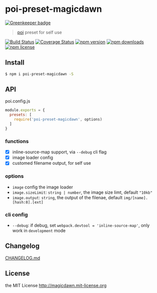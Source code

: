 # poi-preset-magicdawn

[![Greenkeeper badge](https://badges.greenkeeper.io/magicdawn/poi-preset-magicdawn.svg)](https://greenkeeper.io/)
> [poi](https://github.com/egoist/poi) preset for self use

[![Build Status](https://img.shields.io/travis/magicdawn/poi-preset-magicdawn.svg?style=flat-square)](https://travis-ci.org/magicdawn/poi-preset-magicdawn)
[![Coverage Status](https://img.shields.io/codecov/c/github/magicdawn/poi-preset-magicdawn.svg?style=flat-square)](https://codecov.io/gh/magicdawn/poi-preset-magicdawn)
[![npm version](https://img.shields.io/npm/v/poi-preset-magicdawn.svg?style=flat-square)](https://www.npmjs.com/package/poi-preset-magicdawn)
[![npm downloads](https://img.shields.io/npm/dm/poi-preset-magicdawn.svg?style=flat-square)](https://www.npmjs.com/package/poi-preset-magicdawn)
[![npm license](https://img.shields.io/npm/l/poi-preset-magicdawn.svg?style=flat-square)](http://magicdawn.mit-license.org)

## Install
```sh
$ npm i poi-preset-magicdawn -S
```

## API

poi.config.js
```js
module.exports = {
  presets: [
    require('poi-preset-magicdawn', options)
  ]
}
```

### functions

- [x] inline-source-map support, via `--debug` cli flag
- [x] image loader config
- [x] customed filename output, for self use

### options

- `image` config the image loader
- `image.sizeLimit`: `string | number`, the image size limt, default `"10kb"`
- `image.output`: `string`, the output of the filenae, default `img/[name].[hash:8].[ext]`

### cli config

- `--debug`: if debug, set `webpack.devtool = 'inline-source-map'`, only work in `development` mode

## Changelog
[CHANGELOG.md](CHANGELOG.md)

## License
the MIT License http://magicdawn.mit-license.org